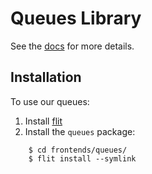 # Queues Library

See the [docs](https://docs.calyxir.org/frontends/queues.html) for more details.

## Installation
To use our queues:
1. Install [flit](https://flit.readthedocs.io/en/latest/#install)
2. Install the `queues` package:
```
    $ cd frontends/queues/
    $ flit install --symlink
```
